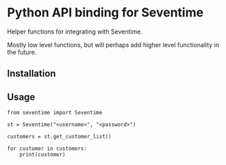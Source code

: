 # Python API binding for Seventime

Helper functions for integrating with Seventime.

Mostly low level functions, but will perhaps add higher level functionality in the future.


## Installation



## Usage

```
from seventime import Seventime

st = Seventime("<username>", "<password>")

customers = st.get_customer_list()

for customer in customers:
    print(customer)

```
